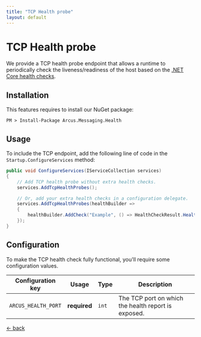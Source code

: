 ```yaml
---
title: "TCP Health probe"
layout: default
---
```


# TCP Health probe

We provide a TCP health probe endpoint that allows a runtime to periodically check the liveness/readiness of the host based on the [.NET Core health checks](https://docs.microsoft.com/en-us/aspnet/core/host-and-deploy/health-checks).

## Installation

This features requires to install our NuGet package:

```shell
PM > Install-Package Arcus.Messaging.Health
```

## Usage

To include the TCP endpoint, add the following line of code in the `Startup.ConfigureServices` method:

```csharp
public void ConfigureServices(IServiceCollection services)
{
    // Add TCP health probe without extra health checks.
    services.AddTcpHealthProbes();

    // Or, add your extra health checks in a configuration delegate.
    services.AddTcpHealthProbes(healthBuilder => 
    {
        healthBuilder.AddCheck("Example", () => HealthCheckResult.Healthy("Example is OK!"), tags: new[] { "example" })
    });
}
```

## Configuration

To make the TCP health check fully functional, you'll  require some configuration values. 

| Configuration key   | Usage        | Type  | Description                                                         |
| ------------------- | ------------ | ----- | ------------------------------------------------------------------- |
| `ARCUS_HEALTH_PORT` | **required** | `int` | The TCP port on which the health report is exposed.                 |

[&larr; back](/)
